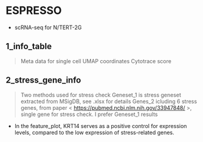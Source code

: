 # ESPRESSO
- scRNA-seq for N/TERT-2G

## 1_info_table
> Meta data for single cell
> UMAP coordinates
> Cytotrace score

## 2_stress_gene_info
> Two methods used for stress check
> Geneset_1 is stress geneset extracted from MSigDB, see .xlsx for details
> Genes_2 icluding 6 stress genes, from paper < https://pubmed.ncbi.nlm.nih.gov/33947848/ >, single gene for stress check.
> I prefer Geneset_1 results
- In the feature_plot, KRT14 serves as a positive control for expression levels, compared to the low expression of stress-related genes.

